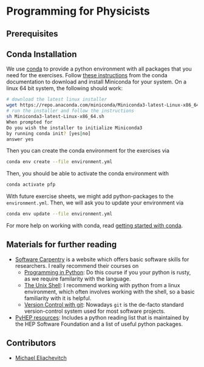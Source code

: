 # Programming for Physicists

## Prerequisites

## Conda Installation

We use [conda](https://www.anaconda.com) to provide a python environment with
all packages that you need for the exercises. Follow [these
instructions](https://docs.conda.io/projects/conda/en/latest/user-guide/install/linux.html)
from the conda documentation to download and install Miniconda for your system.
On a linux 64 bit system, the following should work:

``` bash
# download the latest linux installer
wget https://repo.anaconda.com/miniconda/Miniconda3-latest-Linux-x86_64.sh
# run the installer and follow the instructions
sh Miniconda3-latest-Linux-x86_64.sh
When prompted for
Do you wish the installer to initialize Miniconda3
by running conda init? [yes|no] 
answer yes
```

Then you can create the conda environment for the exercises via

``` bash
conda env create --file environment.yml
```

Then, you should be able to activate the conda environment with

``` bash
conda activate pfp
```

With future exercise sheets, we might add python-packages to the
`environment.yml`. Then, we will ask you to update your environment via

``` bash
conda env update --file environment.yml
```

For more help on working with conda, read [getting started with
conda](https://conda.io/projects/conda/en/latest/user-guide/getting-started.html).

## Materials for further reading

- [Software Carpentry](https://software-carpentry.org/lessons/) is a website
  which offers basic software skills for researchers. I really recommend their
  courses on
    - [Programming in Python](https://swcarpentry.github.io/python-novice-inflammation):
      Do this course if you your python is rusty, as we require familarity with the language.
    - [The Unix Shell](https://swcarpentry.github.io/shell-novice):
      I recommend working with python from a linux environment, which often
      involves working with the shell, so a basic familiarity with it is helpful.
    - [Version Control with git](https://swcarpentry.github.io/git-novice/):
      Nowadays `git` is the de-facto standard version-control system used for
      most software projects.
- [PyHEP resources](https://github.com/hsf-training/PyHEP-resources):
  Includes a python reading list that is maintained by the HEP Software
  Foundation and a list of useful python packages.

## Contributors

- [Michael Eliachevitch](meliache@uni-bonn.de)
